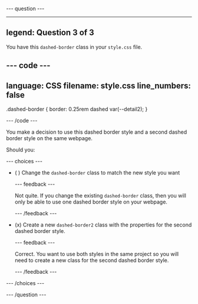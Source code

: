 
--- question ---

---
legend: Question 3 of 3
---

You have this `dashed-border` class in your `style.css` file. 

--- code ---
---
language: CSS
filename: style.css
line_numbers: false
---

.dashed-border {
  border: 0.25rem dashed var(--detail2);
}

--- /code ---

You make a decision to use this dashed border style and a second dashed border style on the same webpage. 

Should you:

--- choices ---

- ( ) Change the `dashed-border` class to match the new style you want


  --- feedback ---

  Not quite. If you change the existing `dashed-border` class, then you will only be able to use one dashed border style on your webpage. 

  --- /feedback ---

- (x) Create a new `dashed-border2` class with the properties for the second dashed border style. 


  --- feedback ---

  Correct. You want to use both styles in the same project so you will need to create a new class for the second dashed border style. 

  --- /feedback ---

--- /choices ---

--- /question ---
